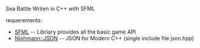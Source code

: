 Sea Battle Writen in C++ with SFML


requerements:

* [SFML](https://www.sfml-dev.org/) -- Libriary provides all the basic game API
* [Nlohmann::JSON](http://githib.com/nlohmann/json) -- JSON for Modern C++ (single include file json.hpp) 
